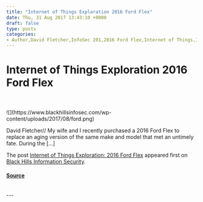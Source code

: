 ```yaml
---
title: "Internet of Things Exploration 2016 Ford Flex"
date: Thu, 31 Aug 2017 13:43:10 +0000
draft: false
type: posts
categories: 
- Author,David Fletcher,InfoSec 201,2016 Ford Flex,Internet of Things,IoT,updates,wi-fi
---
```

# Internet of Things Exploration 2016 Ford Flex

<br/>

<br/>
![](https://www.blackhillsinfosec.com/wp-content/uploads/2017/08/ford.png)

David Fletcher// My wife and I recently purchased a 2016 Ford Flex to replace an aging version of the same make and model that met an untimely fate. During the \[…\]

The post [Internet of Things Exploration: 2016 Ford Flex](https://www.blackhillsinfosec.com/internet-things-exploration-2016-ford-flex/) appeared first on [Black Hills Information Security](https://www.blackhillsinfosec.com).

#### [Source](https://www.blackhillsinfosec.com/internet-things-exploration-2016-ford-flex/)

<br/>
---
